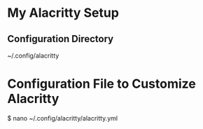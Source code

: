 # My Alacritty Setup

## Configuration Directory

~/.config/alacritty

# Configuration File to Customize Alacritty

$ nano ~/.config/alacritty/alacritty.yml

